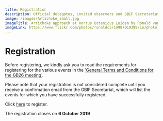 ```yaml
---
title: Registration
description: Official delegates, invited observers and GBIF Secretariat staff must register in advance to attend GB25.
image: /images/Artichoke_small.jpg
imageTitle: Artichoke approach at Hortus Botanicus Leiden by Ronald van der Graaf
imageLink: https://www.flickr.com/photos/ronaldc5/19987019389/in/photolist-wsbGwz-7FMFyd-egbnyp-roEd6c-oyGYiZ-eLz9Zb-88Y5f8-qqFajc-ptG2y9-8qniud-dN8YE2-6g1nso-oMbS9Q-jn3Dxg-HrDZWj-f11hUB-bwaWVX-soUuUe-rs6vK8-s7iZ2q-smBp43-s7o73m-s7phFW-T22Dvm-GojrA-kS5JTR-ek8Wb6-r9GMBq-s7k8Vh-s7k8gb-rVqAgg-ftWgK7-bmS8yY-e8ZLZ2-dd12va-2dJmgeX-egbccc-dd4t3d-qQbPA2-dNkQrg-ekeDR9-JH8Dtt-26S7kVa-dWSmFz-e992Qs-eggY99-ophsHe-6DNqgu-arUptm-qKZ2k5 
---
```

# Registration

Before registering, we kindly ask you to read the requirements for registering for the various events in the ['General Terms and Conditions for the GB26 meeting'](https://gb26.gbif.org/raw/GB26_terms.pdf). 

Please note that your registration is not considered complete until you receive a confirmation email from the GBIF Secretariat, which will list the events for which you have successfully registered. 

Click [here](https://docs.google.com/forms/d/e/1FAIpQLSf_X6A4_9u7waK395HRx1xTtFjiAo4Ryh23OyRgvP-Wch9-3A/viewform) to register. 

The registration closes on **6 October 2019**
